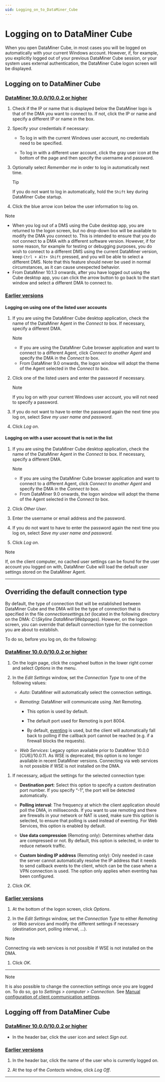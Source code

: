 ```yaml
---
uid: Logging_on_to_DataMiner_Cube
---
```


# Logging on to DataMiner Cube

When you open DataMiner Cube, in most cases you will be logged on automatically with your current Windows account. However, if, for example, you explicitly logged out of your previous DataMiner Cube session, or your system uses external authentication, the DataMiner Cube logon screen will be displayed.

## Logging on to DataMiner Cube

### [DataMiner 10.0.0/10.0.2 or higher](#tab/tabid-1)

1. Check if the IP or name that is displayed below the DataMiner logo is that of the DMA you want to connect to. If not, click the IP or name and specify a different IP or name in the box.

1. Specify your credentials if necessary:

   - To log in with the current Windows user account, no credentials need to be specified.

   - To log in with a different user account, click the gray user icon at the bottom of the page and then specify the username and password.

1. Optionally select *Remember me* in order to log in automatically next time.

   > [!TIP]
   > If you do not want to log in automatically, hold the `Shift` key during DataMiner Cube startup.

1. Click the blue arrow icon below the user information to log on.

> [!NOTE]
>
> - When you log out of a DMS using the Cube desktop app, you are returned to the logon screen, but no drop-down box will be available to modify the DMA you connect to. This is intended to ensure that you do not connect to a DMA with a different software version. However, if for some reason, for example for testing or debugging purposes, you do wish to connect to a different DMS using the current DataMiner version, keep `Ctrl + Alt+ Shift` pressed, and you will be able to select a different DMS. Note that this feature should never be used in normal circumstances, as it can cause unexpected behavior.
> - From DataMiner 10.1.3 onwards, after you have logged out using the Cube desktop app, you can click the arrow button to go back to the start window and select a different DMA to connect to.

### [Earlier versions](#tab/tabid-2)

#### Logging on using one of the listed user accounts

1. If you are using the DataMiner Cube desktop application, check the name of the DataMiner Agent in the *Connect to* box. If necessary, specify a different DMA.

   > [!NOTE]
   >
   > - If you are using the DataMiner Cube browser application and want to connect to a different Agent, click *Connect to another Agent* and specify the DMA in the *Connect to* box.
   > - From DataMiner 9.0 onwards, the logon window will adopt the theme of the Agent selected in the *Connect to* box.

1. Click one of the listed users and enter the password if necessary.

   > [!NOTE]
   > If you log on with your current Windows user account, you will not need to specify a password.

1. If you do not want to have to enter the password again the next time you log on, select *Save my user name and password*.

1. Click *Log on*.

#### Logging on with a user account that is not in the list

1. If you are using the DataMiner Cube desktop application, check the name of the DataMiner Agent in the *Connect to* box. If necessary, specify a different DMA.

   > [!NOTE]
   >
   > - If you are using the DataMiner Cube browser application and want to connect to a different Agent, click *Connect to another Agent* and specify the DMA in the *Connect to* box.
   > - From DataMiner 9.0 onwards, the logon window will adopt the theme of the Agent selected in the *Connect to* box.

1. Click *Other User*.

1. Enter the username or email address and the password.

1. If you do not want to have to enter the password again the next time you log on, select *Save my user name and password*.

1. Click *Log on*.

> [!NOTE]
> If, on the client computer, no cached user settings can be found for the user account you logged on with, DataMiner Cube will load the default user settings stored on the DataMiner Agent.

***

## Overriding the default connection type

By default, the type of connection that will be established between DataMiner Cube and the DMA will be the type of connection that is specified in the file *connectionsettings.txt* (located in the following directory on the DMA: *C:\\Skyline DataMiner\\Webpages*). However, on the logon screen, you can override that default connection type for the connection you are about to establish.

To do so, before you log on, do the following:

### [DataMiner 10.0.0/10.0.2 or higher](#tab/tabid-1)

1. On the login page, click the cogwheel button in the lower right corner and select *Options* in the menu.

1. In the *Edit Settings* window, set the *Connection Type* to one of the following values:

   - *Auto*: DataMiner will automatically select the connection settings.

   <!-- - *gRPC*: Available from DataMiner 10.3.0/10.3.x onwards. DataMiner will communicate using HTTPS via the API Gateway, using gRPC GZIP compression. By default, this requires the use of the standard HTTPS port 443. -->

   - *Remoting*: DataMiner will communicate using .Net Remoting.

     - This option is used by default.

     - The default port used for Remoting is port 8004.

     - By default, [eventing](xref:Eventing_or_polling) is used, but the client will automatically fall back to polling if the callback port cannot be reached (e.g. if a firewall blocks the requests).

   - *Web Services*: Legacy option available prior to DataMiner 10.0.0 \[CU6\]/10.0.11. As WSE is deprecated, this option is no longer available in recent DataMiner versions. Connecting via web services is not possible if WSE is not installed on the DMA.

<!--    > [!NOTE]
   > The selected connection type will be **used to connect to any DMA from the current computer**. Keep this in mind, for example in case you have selected *gRPC* and you want to connect to DataMiner versions prior to 10.3.0/10.3.2, which do not support gRPC yet. -->

1. If necessary, adjust the settings for the selected connection type:

   - **Destination port**: Select this option to specify a custom destination port number. If you specify “-1”, the port will be detected automatically.

   - **Polling interval**: The frequency at which the client application should poll the DMA, in milliseconds. If you want to use remoting and there are firewalls in your network or NAT is used, make sure this option is selected, to ensure that polling is used instead of eventing. For Web Services, this option is enabled by default.

   - **Use data compression** (Remoting only): Determines whether data are compressed or not. By default, this option is selected, in order to reduce network traffic.

   - **Custom binding IP address** (Remoting only): Only needed in case the server cannot automatically resolve the IP address that it needs to send callback events to the client, which can be the case when a VPN connection is used. The option only applies when eventing has been configured.

1. Click *OK*.

### [Earlier versions](#tab/tabid-2)

  1. At the bottom of the logon screen, click *Options*.

  1. In the *Edit Settings* window, set the *Connection Type* to either *Remoting* or *Web services* and modify the different settings if necessary (destination port, polling interval, ...).

  > [!NOTE]
  > Connecting via web services is not possible if WSE is not installed on the DMA.

  1. Click *OK*.

***

> [!NOTE]
> It is also possible to change the connection settings once you are logged on. To do so, go to *Settings \> computer \> Connection*. See [Manual configuration of client communication settings](xref:DMA_configuration_related_to_client_applications#manual-configuration-of-client-communication-settings).

## Logging off from DataMiner Cube

### [DataMiner 10.0.0/10.0.2 or higher](#tab/tabid-1)

- In the header bar, click the user icon and select *Sign out*.

### [Earlier versions](#tab/tabid-2)

1. In the header bar, click the name of the user who is currently logged on.

1. At the top of the *Contacts* window, click *Log Off*.

***
